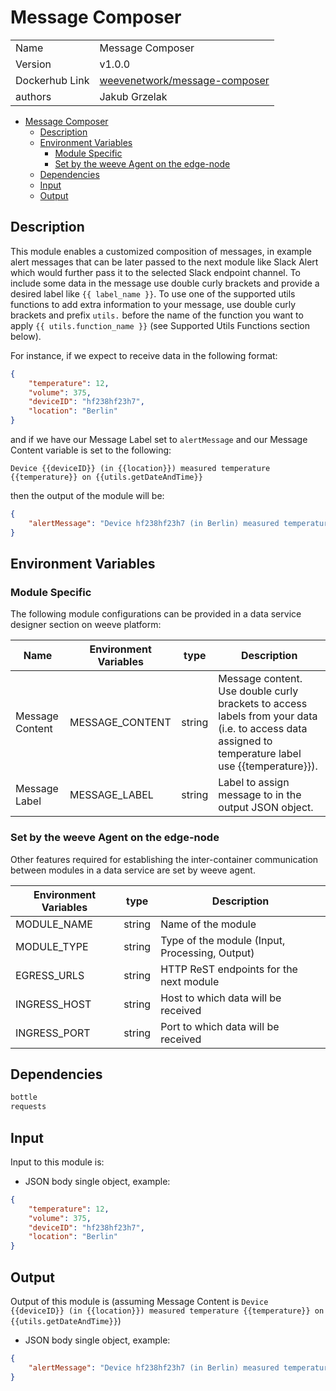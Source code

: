 # Message Composer

|                |                                       |
| -------------- | ------------------------------------- |
| Name           | Message Composer                           |
| Version        | v1.0.0                                |
| Dockerhub Link | [weevenetwork/message-composer](https://hub.docker.com/r/weevenetwork/message-composer) |
| authors        | Jakub Grzelak                    |

- [Message Composer](#message-composer)
  - [Description](#description)
  - [Environment Variables](#environment-variables)
    - [Module Specific](#module-specific)
    - [Set by the weeve Agent on the edge-node](#set-by-the-weeve-agent-on-the-edge-node)
  - [Dependencies](#dependencies)
  - [Input](#input)
  - [Output](#output)

## Description

This module enables a customized composition of messages, in example alert messages that can be later passed to the next module like Slack Alert which would further pass it to the selected Slack endpoint channel. To include some data in the message use double curly brackets and provide a desired label like `{{ label_name }}`. To use one of the supported utils functions to add extra information to your message, use double curly brackets and prefix `utils.` before the name of the function you want to apply `{{ utils.function_name }}` (see Supported Utils Functions section below).

For instance, if we expect to receive data in the following format:
```json
{
    "temperature": 12,
    "volume": 375,
    "deviceID": "hf238hf23h7",
    "location": "Berlin"
}
```

and if we have our Message Label set to `alertMessage` and our Message Content variable is set to the following:

`Device {{deviceID}} (in {{location}}) measured temperature {{temperature}} on {{utils.getDateAndTime}}`

then the output of the module will be:

```json
{
    "alertMessage": "Device hf238hf23h7 (in Berlin) measured temperature 12 on 2022-09-25 15:35:17.31234"
}
```

## Environment Variables

### Module Specific

The following module configurations can be provided in a data service designer section on weeve platform:

| Name                 | Environment Variables     | type     | Description                                              |
| -------------------- | ------------------------- | -------- | -------------------------------------------------------- |
| Message Content    | MESSAGE_CONTENT         | string   | Message content. Use double curly brackets to access labels from your data (i.e. to access data assigned to temperature label use {{temperature}}).            |
| Message Label    | MESSAGE_LABEL         | string  | Label to assign message to in the output JSON object.            |


### Set by the weeve Agent on the edge-node

Other features required for establishing the inter-container communication between modules in a data service are set by weeve agent.

| Environment Variables | type   | Description                                    |
| --------------------- | ------ | ---------------------------------------------- |
| MODULE_NAME           | string | Name of the module                             |
| MODULE_TYPE           | string | Type of the module (Input, Processing, Output)  |
| EGRESS_URLS           | string | HTTP ReST endpoints for the next module         |
| INGRESS_HOST          | string | Host to which data will be received            |
| INGRESS_PORT          | string | Port to which data will be received            |

## Dependencies

```txt
bottle
requests
```

## Input

Input to this module is:

* JSON body single object, example:

```json
{
    "temperature": 12,
    "volume": 375,
    "deviceID": "hf238hf23h7",
    "location": "Berlin"
}
```

## Output

Output of this module is (assuming Message Content is `Device {{deviceID}} (in {{location}}) measured temperature {{temperature}} on {{utils.getDateAndTime}}`)

* JSON body single object, example:

```json
{
    "alertMessage": "Device hf238hf23h7 (in Berlin) measured temperature 12 on 2022-09-25 15:35:17.31234"
}
```
